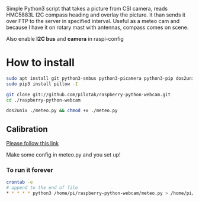 Simple Python3 script that takes a picture from CSI camera, reads HMC5883L I2C compass heading and overlay the picture. It than sends it over FTP to the server in specified interval. Useful as a meteo cam and because I have it on rotary mast with antennas, compass comes on scene.

Also enable **I2C bus** and **camera** in raspi-config

# How to install
```sh
sudo apt install git python3-smbus python3-picamera python3-pip dos2unix libtiff5-dev libjpeg-dev libfreetype6 libfreetype6-dev zlib1g-dev liblcms2-dev libwebp-dev tcl8.6-dev tk8.6-dev python-tk libopenjp2-7 -y
sudo pip3 install pillow -I

git clone git://github.com/pilotak/raspberry-python-webcam.git
cd ./raspberry-python-webcam

dos2unix ./meteo.py && chmod +x ./meteo.py
```

## Calibration
[Please follow this link](http://blog.bitify.co.uk/2013/11/connecting-and-calibrating-hmc5883l.html)

Make some config in meteo.py and you set up!

### To run it forever
```sh
crontab -e
# append to the end of file
* * * * * python3 /home/pi/raspberry-python-webcam/meteo.py > /home/pi/raspberry-python-webcam/.log
```
